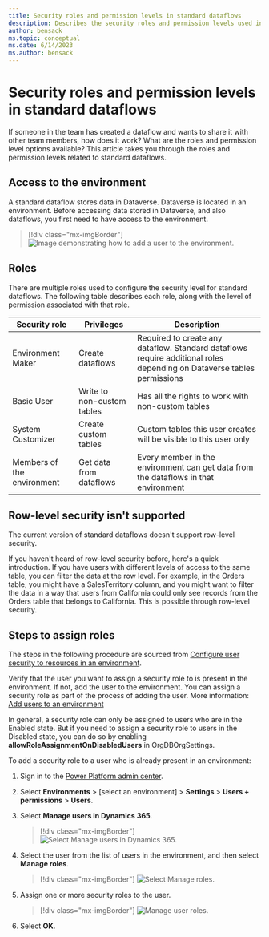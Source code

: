 ```yaml
---
title: Security roles and permission levels in standard dataflows
description: Describes the security roles and permission levels used in standard dataflows.
author: bensack
ms.topic: conceptual
ms.date: 6/14/2023
ms.author: bensack
---
```


# Security roles and permission levels in standard dataflows



If someone in the team has created a dataflow and wants to share it with other team members, how does it work? What are the roles and permission level options available? This article takes you through the roles and permission levels related to standard dataflows.

## Access to the environment

A standard dataflow stores data in Dataverse. Dataverse is located in an environment. Before accessing data stored in Dataverse, and also dataflows, you first need to have access to the environment.

> [!div class="mx-imgBorder"]
> ![Image demonstrating how to add a user to the environment.](/power-platform/admin/media/add-user.png)

## Roles

There are multiple roles used to configure the security level for standard dataflows. The following table describes each role, along with the level of permission associated with that role.

| Security role              | Privileges                     | Description                                                  |
| -------------------------- | ------------------------------ | ------------------------------------------------------------ |
| Environment Maker          | Create dataflows  | Required to create any dataflow. Standard dataflows require additional roles depending on Dataverse tables permissions   |
| Basic User   | Write to non-custom tables | Has all the rights to work with non-custom tables          |
| System Customizer          | Create custom tables         | Custom tables this user creates will be visible to this user only |
| Members of the environment | Get data from dataflows        | Every member in the environment can get data from the dataflows in that environment |

## Row-level security isn't supported

The current version of standard dataflows doesn't support row-level security.

If you haven't heard of row-level security before, here's a quick introduction. If you have users with different levels of access to the same table, you can filter the data at the row level. For example, in the Orders table, you might have a SalesTerritory column, and you might want to filter the data in a way that users from California could only see records from the Orders table that belongs to California. This is possible through row-level security.

## Steps to assign roles

The steps in the following procedure are sourced from [Configure user security to resources in an environment](/power-platform/admin/database-security).

Verify that the user you want to assign a security role to is present in the environment. If not, add the user to the environment. You can assign a security role as part of the process of adding the user. More information: [Add users to an environment](/power-platform/admin/add-users-to-environment)

In general, a security role can only be assigned to users who are in the Enabled state. But if you need to assign a security role to users in the Disabled state, you can do so by enabling **allowRoleAssignmentOnDisabledUsers** in OrgDBOrgSettings.

To add a security role to a user who is already present in an environment:

1. Sign in to the [Power Platform admin center](https://admin.powerplatform.microsoft.com/).

2. Select **Environments** > [select an environment] > **Settings** > **Users + permissions** > **Users**.

3. Select **Manage users in Dynamics 365**.

   > [!div class="mx-imgBorder"]
   > ![Select Manage users in Dynamics 365.](/power-platform/admin/media/manage-users-dynamics-365.png)

4. Select the user from the list of users in the environment, and then select **Manage roles**.

   > [!div class="mx-imgBorder"]
   > ![Select Manage roles.](/power-platform/admin/media/select-manage-roles.png)

5. Assign one or more security roles to the user.

   > [!div class="mx-imgBorder"]
   > ![Manage user roles.](/power-platform/admin/media/manage-user-roles.png)

6. Select **OK**.
